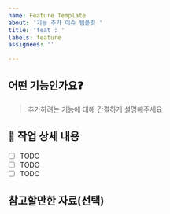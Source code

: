 ```yaml
---
name: Feature Template
about: '기능 추가 이슈 템플릿 '
title: 'feat : '
labels: feature
assignees: ''

---
```


##  어떤 기능인가요❓
> 추가하려는 기능에 대해 간결하게 설명해주세요

## 📌  작업 상세 내용
- [ ] TODO
- [ ] TODO
- [ ] TODO

## 참고할만한 자료(선택)
